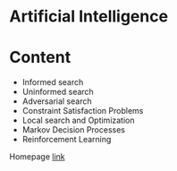 # Artificial Intelligence

# Content

- Informed search
- Uninformed search
- Adversarial search
- Constraint Satisfaction Problems
- Local search and Optimization
- Markov Decision Processes
- Reinforcement Learning

Homepage [link](https://mycampus.imp.fu-berlin.de/portal/site/e48e4a86-13c5-417a-82c1-186889ab26c9)